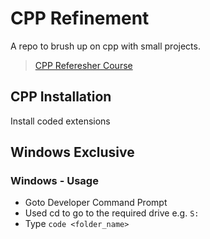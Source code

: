 # CPP Refinement
A repo to brush up on cpp with small projects.

> [CPP Referesher Course](https://www.youtube.com/watch?v=_bYFu9mBnr4&list=PL_c9BZzLwBRJVJsIfe97ey45V4LP_HXiG)



## CPP Installation

Install coded extensions

## Windows Exclusive

### Windows - Usage

- Goto Developer Command Prompt
- Used cd to go to the required drive e.g. `S:`
- Type `code <folder_name>`


